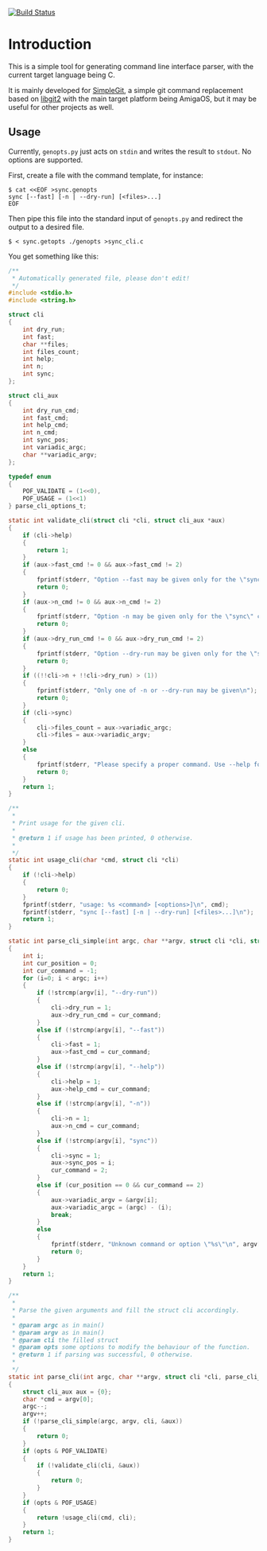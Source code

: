 [![Build Status](https://travis-ci.org/sba1/genopts.svg?branch=master)](https://travis-ci.org/sba1/genopts)

Introduction
============

This is a simple tool for generating command line interface
parser, with the current target language being C.

It is mainly developed for [SimpleGit](https://github.com/sba1/simplegit), a
simple git command replacement based on [libgit2](https://libgit2.github.com/)
with the main target platform being AmigaOS, but it may be useful for other
projects as well.

Usage
-----

Currently, ```genopts.py``` just acts on ```stdin``` and writes the result to
```stdout```. No options are supported.

First, create a file with the command template, for instance:

```
$ cat <<EOF >sync.genopts
sync [--fast] [-n | --dry-run] [<files>...]
EOF
```

Then pipe this file into the standard input of ```genopts.py``` and redirect
the output to a desired file.

```
$ < sync.getopts ./genopts >sync_cli.c
```

You get something like this:

```c
/**
 * Automatically generated file, please don't edit!
 */
#include <stdio.h>
#include <string.h>

struct cli
{
	int dry_run;
	int fast;
	char **files;
	int files_count;
	int help;
	int n;
	int sync;
};

struct cli_aux
{
	int dry_run_cmd;
	int fast_cmd;
	int help_cmd;
	int n_cmd;
	int sync_pos;
	int variadic_argc;
	char **variadic_argv;
};

typedef enum
{
	POF_VALIDATE = (1<<0),
	POF_USAGE = (1<<1)
} parse_cli_options_t;

static int validate_cli(struct cli *cli, struct cli_aux *aux)
{
	if (cli->help)
	{
		return 1;
	}
	if (aux->fast_cmd != 0 && aux->fast_cmd != 2)
	{
		fprintf(stderr, "Option --fast may be given only for the \"sync\" command\n");
		return 0;
	}
	if (aux->n_cmd != 0 && aux->n_cmd != 2)
	{
		fprintf(stderr, "Option -n may be given only for the \"sync\" command\n");
		return 0;
	}
	if (aux->dry_run_cmd != 0 && aux->dry_run_cmd != 2)
	{
		fprintf(stderr, "Option --dry-run may be given only for the \"sync\" command\n");
		return 0;
	}
	if ((!!cli->n + !!cli->dry_run) > (1))
	{
		fprintf(stderr, "Only one of -n or --dry-run may be given\n");
		return 0;
	}
	if (cli->sync)
	{
		cli->files_count = aux->variadic_argc;
		cli->files = aux->variadic_argv;
	}
	else
	{
		fprintf(stderr, "Please specify a proper command. Use --help for usage.\n");
		return 0;
	}
	return 1;
}

/**
 *
 * Print usage for the given cli.
 *
 * @return 1 if usage has been printed, 0 otherwise.
 *
 */
static int usage_cli(char *cmd, struct cli *cli)
{
	if (!cli->help)
	{
		return 0;
	}
	fprintf(stderr, "usage: %s <command> [<options>]\n", cmd);
	fprintf(stderr, "sync [--fast] [-n | --dry-run] [<files>...]\n");
	return 1;
}

static int parse_cli_simple(int argc, char **argv, struct cli *cli, struct cli_aux *aux)
{
	int i;
	int cur_position = 0;
	int cur_command = -1;
	for (i=0; i < argc; i++)
	{
		if (!strcmp(argv[i], "--dry-run"))
		{
			cli->dry_run = 1;
			aux->dry_run_cmd = cur_command;
		}
		else if (!strcmp(argv[i], "--fast"))
		{
			cli->fast = 1;
			aux->fast_cmd = cur_command;
		}
		else if (!strcmp(argv[i], "--help"))
		{
			cli->help = 1;
			aux->help_cmd = cur_command;
		}
		else if (!strcmp(argv[i], "-n"))
		{
			cli->n = 1;
			aux->n_cmd = cur_command;
		}
		else if (!strcmp(argv[i], "sync"))
		{
			cli->sync = 1;
			aux->sync_pos = i;
			cur_command = 2;
		}
		else if (cur_position == 0 && cur_command == 2)
		{
			aux->variadic_argv = &argv[i];
			aux->variadic_argc = (argc) - (i);
			break;
		}
		else
		{
			fprintf(stderr, "Unknown command or option \"%s\"\n", argv[i]);
			return 0;
		}
	}
	return 1;
}

/**
 *
 * Parse the given arguments and fill the struct cli accordingly.
 *
 * @param argc as in main()
 * @param argv as in main()
 * @param cli the filled struct
 * @param opts some options to modify the behaviour of the function.
 * @return 1 if parsing was successful, 0 otherwise.
 *
 */
static int parse_cli(int argc, char **argv, struct cli *cli, parse_cli_options_t opts)
{
	struct cli_aux aux = {0};
	char *cmd = argv[0];
	argc--;
	argv++;
	if (!parse_cli_simple(argc, argv, cli, &aux))
	{
		return 0;
	}
	if (opts & POF_VALIDATE)
	{
		if (!validate_cli(cli, &aux))
		{
			return 0;
		}
	}
	if (opts & POF_USAGE)
	{
		return !usage_cli(cmd, cli);
	}
	return 1;
}

```
